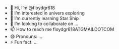 - 👋 Hi, I’m @floydgr618
- 👀 I’m interested in univers exploring
- 🌱 I’m currently learning Star Ship
- 💞️ I’m looking to collaborate on ...
- 📫 How to reach me floydgr618ATGMAILDOTCOM
- 😄 Pronouns: ...
- ⚡ Fun fact: ...

<!---
floydgr618/floydgr618 is a ✨ special ✨ repository because its `README.md` (this file) appears on your GitHub profile.
You can click the Preview link to take a look at your changes.
--->
